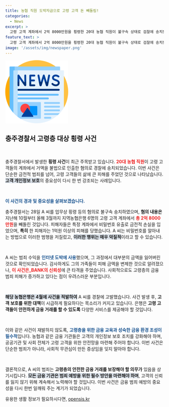 ```yaml
---
title: 농협 직원 도박자금으로 고령 고객 돈 빼돌림!
categories:
  - News
excerpt: >
  고령 고객 계좌에서 2억 8000만원을 횡령한 20대 농협 직원이 불구속 상태로 검찰에 송치됐다. 그는 피해자들의 비밀번호를 이용해 막대한 금액을 도박에 탕진한 충격적인 사건이다.
feature_text: >
  고령 고객 계좌에서 2억 8000만원을 횡령한 20대 농협 직원이 불구속 상태로 검찰에 송치됐다. 그는 피해자들의 비밀번호를 이용해 막대한 금액을 도박에 탕진한 충격적인 사건이다.
image: '/assets/img/newspaper.png'
---
```


<p><img src="/assets/img/newspaper.png" alt="kimp 속보" /></p>

<h2 data-ke-size="size26">충주경찰서 고령층 대상 횡령 사건</h2>

<p data-ke-size="size16">&nbsp;</p>

<p>충주경찰서에서 발생한 <b>횡령 사건</b>이 최근 주목받고 있습니다. <b><span style="color: #ee2323;">20대 농협 직원</span></b>이 고령 고객들의 계좌에서 거액을 불법으로 인출한 혐의로 경찰에 송치되었습니다. 이번 사건은 단순한 금전적 범죄를 넘어, 고령 고객들의 삶에 큰 피해를 주었던 것으로 나타났습니다. <b><span style="background-color: #21538527;">고객 개인정보 보호</span></b>의 중요성이 다시 한 번 강조되는 사례입니다.</p>

<p data-ke-size="size16">&nbsp;</p>

<p><b><span style="color: #1a5490;">이 사건의 경과 및 중요성을 살펴보겠습니다.</span></b></p>

<p>충주경찰서는 28일 A 씨를 업무상 횡령 등의 혐의로 불구속 송치하였으며, <b>혐의 내용은</b> 지난해 10월부터 올해 3월까지 지역농협은행 6명의 고령 고객 계좌에서 <b><span style="color: #ee2323;">총 2억 8000만원</span></b>을 빼돌린 것입니다. 피해자들은 특정 계좌에서 비밀번호 유출로 금전적 손실을 입었으며, <b>특히</b> 한 피해자는 1억원 이상의 피해를 당했습니다. A 씨는 비밀번호를 알아내는 방법으로 이러한 범행을 저질렀고, <b><span style="background-color: #21538527;">이러한 행위는 매우 악질적</span></b>이라고 할 수 있습니다.</p>

<p data-ke-size="size16">&nbsp;</p>

<p>A 씨는 범죄 수익을 <b><span style="color: #1a5490;">인터넷 도박에 사용</span></b>했으며, 그 과정에서 대부분의 금액을 잃어버린 것으로 확인되었습니다. 감사하게도 그의 가족들이 피해 금액을 변제한 것으로 알려졌으나, <b><span style="color: #ee2323;">이 사건은_BANK의 신뢰성</span></b>에 큰 타격을 주었습니다. 사회적으로도 고령층의 금융 범죄 피해가 증가하고 있다는 점이 우려스러운 부분입니다.</p>

<p data-ke-size="size16">&nbsp;</p>

<p><b><span style="background-color: #21538527;">해당 농협은행은 4월에 사건을 적발하여</span></b> A 씨를 경찰에 고발했습니다. 사건 발생 후, <b>고객 보호를 위한 대책</b>이 시급하게 필요하다는 목소리가 커지고 있습니다. 은행은 <b>고령 고객들이 안전하게 금융 거래를 할 수 있도록</b> 다양한 서비스를 제공해야 할 것입니다. </p>

<p data-ke-size="size16">&nbsp;</p>

<p>이와 같은 사건이 재발하지 않도록, <b><span style="color: #1a5490;">고령층을 위한 금융 교육과 성숙한 금융 환경 조성이 필수적</span></b>입니다. 농협과 같은 금융 기관들은 고객의 개인정보 보호 조치를 강화해야 하며, 공공기관 및 사회 전체가 고령 고객을 위한 안전망을 마련해 주어야 합니다. 이번 사건은 단순한 범죄가 아니라, 사회적 무관심이 만든 증상임을 잊지 말아야 합니다. </p>

<p data-ke-size="size16">&nbsp;</p>

<p>결론적으로, A 씨의 범죄는 <b>고령층의 안전한 금융 거래를 보장해야 할 의무가</b> 있음을 상기시킵니다. <b><span style="background-color: #21538527;">모든 금융 기관은 범죄 예방을 위한 필수 방안을 마련해야 하며</span></b>, 고객의 신뢰를 잃지 않기 위해 계속해서 노력해야 할 것입니다. 이번 사건은 금융 범죄 예방의 중요성을 다시 한번 일깨워 주는 계기가 되었습니다.</p>
유용한 생활 정보가 필요하시다면, <a href="https://opensis.kr" rel="dofollow">opensis.kr</a>


